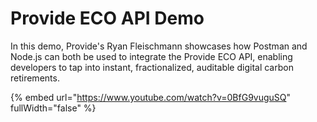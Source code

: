 # Provide ECO API Demo

In this demo, Provide's Ryan Fleischmann showcases how Postman and Node.js can both be used to integrate the Provide ECO API, enabling developers to tap into instant, fractionalized, auditable digital carbon retirements.

{% embed url="https://www.youtube.com/watch?v=0BfG9vuguSQ" fullWidth="false" %}
